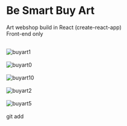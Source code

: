 <h1>Be Smart Buy Art</h1> 

Art webshop build in React (create-react-app)<br>
Front-end only<br><br>

![buyart1](https://user-images.githubusercontent.com/38325801/139448086-c3093177-fafa-4e79-9eee-e166388e9957.png)<br><br>
![buyart0](https://user-images.githubusercontent.com/38325801/137920475-165459e0-a095-4e26-aea8-c0141eff109e.png)<br><br>
![buyart10](https://user-images.githubusercontent.com/38325801/142725768-43631b94-81be-4db1-9a91-b78c1bbaab43.png)<br><br>
![buyart2](https://user-images.githubusercontent.com/38325801/137291967-0eb3ed25-2682-44f8-b021-0af045a2af7e.png)<br><br>
![buyart5](https://user-images.githubusercontent.com/38325801/138449435-d5d077cc-51d1-4421-8e3c-13ae0aee0a95.png)<br><br>
git add